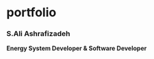 # portfolio
<b><h3>S.Ali Ashrafizadeh</h3></b>
<b> Energy System Developer & Software Developer   </b>
